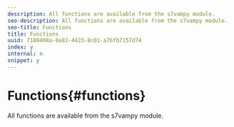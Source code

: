 ```yaml
---
description: All functions are available from the s7vampy module.
seo-description: All functions are available from the s7vampy module.
seo-title: Functions
title: Functions
uuid: 7188408a-0a82-4423-8c01-a76fb7157d74
index: y
internal: n
snippet: y
---
```


# Functions{#functions}

All functions are available from the s7vampy module.


